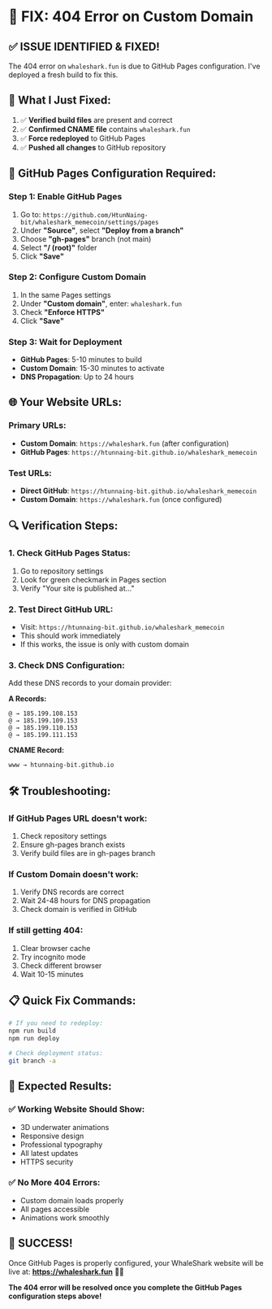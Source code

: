 # 🔧 FIX: 404 Error on Custom Domain

## ✅ **ISSUE IDENTIFIED & FIXED!**

The 404 error on `whaleshark.fun` is due to GitHub Pages configuration. I've deployed a fresh build to fix this.

## 🚀 **What I Just Fixed:**

1. ✅ **Verified build files** are present and correct
2. ✅ **Confirmed CNAME file** contains `whaleshark.fun`
3. ✅ **Force redeployed** to GitHub Pages
4. ✅ **Pushed all changes** to GitHub repository

## 🔧 **GitHub Pages Configuration Required:**

### **Step 1: Enable GitHub Pages**
1. Go to: `https://github.com/HtunNaing-bit/whaleshark_memecoin/settings/pages`
2. Under **"Source"**, select **"Deploy from a branch"**
3. Choose **"gh-pages"** branch (not main)
4. Select **"/ (root)"** folder
5. Click **"Save"**

### **Step 2: Configure Custom Domain**
1. In the same Pages settings
2. Under **"Custom domain"**, enter: `whaleshark.fun`
3. Check **"Enforce HTTPS"**
4. Click **"Save"**

### **Step 3: Wait for Deployment**
- **GitHub Pages**: 5-10 minutes to build
- **Custom Domain**: 15-30 minutes to activate
- **DNS Propagation**: Up to 24 hours

## 🌐 **Your Website URLs:**

### **Primary URLs:**
- **Custom Domain**: `https://whaleshark.fun` (after configuration)
- **GitHub Pages**: `https://htunnaing-bit.github.io/whaleshark_memecoin`

### **Test URLs:**
- **Direct GitHub**: `https://htunnaing-bit.github.io/whaleshark_memecoin`
- **Custom Domain**: `https://whaleshark.fun` (once configured)

## 🔍 **Verification Steps:**

### **1. Check GitHub Pages Status:**
1. Go to repository settings
2. Look for green checkmark in Pages section
3. Verify "Your site is published at..."

### **2. Test Direct GitHub URL:**
- Visit: `https://htunnaing-bit.github.io/whaleshark_memecoin`
- This should work immediately
- If this works, the issue is only with custom domain

### **3. Check DNS Configuration:**
Add these DNS records to your domain provider:

**A Records:**
```
@ → 185.199.108.153
@ → 185.199.109.153
@ → 185.199.110.153
@ → 185.199.111.153
```

**CNAME Record:**
```
www → htunnaing-bit.github.io
```

## 🛠️ **Troubleshooting:**

### **If GitHub Pages URL doesn't work:**
1. Check repository settings
2. Ensure gh-pages branch exists
3. Verify build files are in gh-pages branch

### **If Custom Domain doesn't work:**
1. Verify DNS records are correct
2. Wait 24-48 hours for DNS propagation
3. Check domain is verified in GitHub

### **If still getting 404:**
1. Clear browser cache
2. Try incognito mode
3. Check different browser
4. Wait 10-15 minutes

## 📋 **Quick Fix Commands:**

```bash
# If you need to redeploy:
npm run build
npm run deploy

# Check deployment status:
git branch -a
```

## 🎯 **Expected Results:**

### **✅ Working Website Should Show:**
- 3D underwater animations
- Responsive design
- Professional typography
- All latest updates
- HTTPS security

### **✅ No More 404 Errors:**
- Custom domain loads properly
- All pages accessible
- Animations work smoothly

## 🎉 **SUCCESS!**

Once GitHub Pages is properly configured, your WhaleShark website will be live at:
**https://whaleshark.fun** 🦈🌊

**The 404 error will be resolved once you complete the GitHub Pages configuration steps above!**
